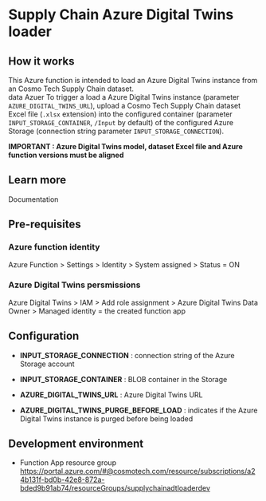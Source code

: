 # Supply Chain Azure Digital Twins loader


## How it works

This Azure function is intended to load an Azure Digital Twins instance from an Cosmo Tech Supply Chain dataset.<br>
data Azuer To trigger a load a Azure Digital Twins instance  (parameter `AZURE_DIGITAL_TWINS_URL`), upload a Cosmo Tech Supply Chain dataset Excel file (`.xlsx` extension) into the configured container (parameter `INPUT_STORAGE_CONTAINER`, `/Input` by default) of the configured Azure Storage (connection string parameter `INPUT_STORAGE_CONNECTION`).

**IMPORTANT : Azure Digital Twins model, dataset Excel file and Azure function versions must be aligned**


## Learn more

<TODO> Documentation

## Pre-requisites

### Azure function identity
Azure Function > Settings > Identity > System assigned > Status = ON

### Azure Digital Twins persmissions
Azure Digital Twins > IAM > Add role assignment > Azure Digital Twins Data Owner > Managed identity = the created function app

## Configuration


* **INPUT_STORAGE_CONNECTION** : connection string of the Azure Storage account
* **INPUT_STORAGE_CONTAINER** : BLOB container in the Storage

* **AZURE_DIGITAL_TWINS_URL** : Azure Digital Twins URL
* **AZURE_DIGITAL_TWINS_PURGE_BEFORE_LOAD** : indicates if the Azure Digital Twins instance is purged before being loaded


## Development environment

* Function App resource group
https://portal.azure.com/#@cosmotech.com/resource/subscriptions/a24b131f-bd0b-42e8-872a-bded9b91ab74/resourceGroups/supplychainadtloaderdev



